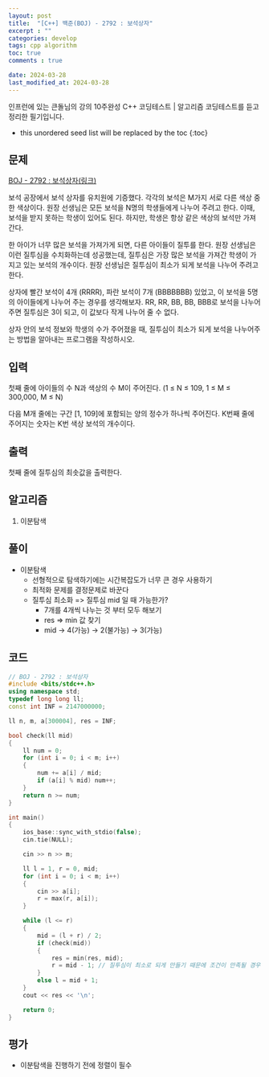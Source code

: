 ```yaml
---
layout: post
title:  "[C++] 백준(BOJ) - 2792 : 보석상자"
excerpt : ""
categories: develop
tags: cpp algorithm
toc: true
comments : true

date: 2024-03-28
last_modified_at: 2024-03-28
---
```

> <span style="font-size: 80%">
인프런에 있는 큰돌님의 강의 10주완성 C++ 코딩테스트 | 알고리즘 코딩테스트를 듣고 정리한 필기입니다.</span>

<!--more-->

* this unordered seed list will be replaced by the toc
{:toc}

## 문제 

[BOJ - 2792 : 보석상자(링크)](https://www.acmicpc.net/problem/2792) 

보석 공장에서 보석 상자를 유치원에 기증했다. 각각의 보석은 M가지 서로 다른 색상 중 한 색상이다. 원장 선생님은 모든 보석을 N명의 학생들에게 나누어 주려고 한다. 이때, 보석을 받지 못하는 학생이 있어도 된다. 하지만, 학생은 항상 같은 색상의 보석만 가져간다.

한 아이가 너무 많은 보석을 가져가게 되면, 다른 아이들이 질투를 한다. 원장 선생님은 이런 질투심을 수치화하는데 성공했는데, 질투심은 가장 많은 보석을 가져간 학생이 가지고 있는 보석의 개수이다. 원장 선생님은 질투심이 최소가 되게 보석을 나누어 주려고 한다.

상자에 빨간 보석이 4개 (RRRR), 파란 보석이 7개 (BBBBBBB) 있었고, 이 보석을 5명의 아이들에게 나누어 주는 경우를 생각해보자. RR, RR, BB, BB, BBB로 보석을 나누어주면 질투심은 3이 되고, 이 값보다 작게 나누어 줄 수 없다.

상자 안의 보석 정보와 학생의 수가 주어졌을 때, 질투심이 최소가 되게 보석을 나누어주는 방법을 알아내는 프로그램을 작성하시오.

## 입력
첫째 줄에 아이들의 수 N과 색상의 수 M이 주어진다. (1 ≤ N ≤ 109, 1 ≤ M ≤ 300,000, M ≤ N)

다음 M개 줄에는 구간 [1, 109]에 포함되는 양의 정수가 하나씩 주어진다. K번째 줄에 주어지는 숫자는 K번 색상 보석의 개수이다.

## 출력
첫째 줄에 질투심의 최솟값을 출력한다.

## 알고리즘
1. 이분탐색

## 풀이
- 이분탐색
  - 선형적으로 탐색하기에는 시간복잡도가 너무 큰 경우 사용하기
  - 최적화 문제를 결정문제로 바꾼다
  - 질투심 최소화 => 질투심 mid 일 때 가능한가?
    - 7개를 4개씩 나누는 것 부터 모두 해보기
	- res => min 값 찾기
	- mid -> 4(가능) -> 2(불가능) -> 3(가능)

## 코드
```cpp
// BOJ - 2792 : 보석상자
#include <bits/stdc++.h>
using namespace std;
typedef long long ll;
const int INF = 2147000000;

ll n, m, a[300004], res = INF;

bool check(ll mid)
{
	ll num = 0;
	for (int i = 0; i < m; i++)
	{
		num += a[i] / mid;
		if (a[i] % mid) num++;
	}
	return n >= num;
}

int main()
{
	ios_base::sync_with_stdio(false);
	cin.tie(NULL);

	cin >> n >> m;

	ll l = 1, r = 0, mid;
	for (int i = 0; i < m; i++)
	{
		cin >> a[i];
		r = max(r, a[i]);
	}

	while (l <= r)
	{
		mid = (l + r) / 2;
		if (check(mid))
		{
			res = min(res, mid);
			r = mid - 1; // 질투심이 최소로 되게 만들기 때문에 조건이 만족될 경우 r을 mid - 1로 옮겨가며 탐색
		}
		else l = mid + 1;
	}
	cout << res << '\n';

	return 0;
}

```

## 평가  
- 이분탐색을 진행하기 전에 정렬이 필수